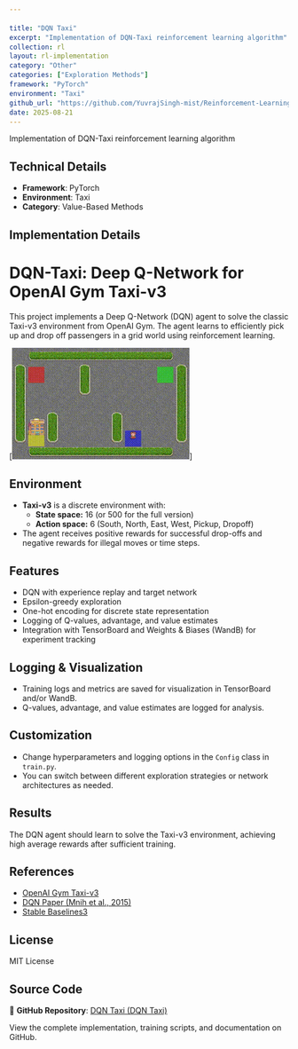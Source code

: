 ```yaml
---

title: "DQN Taxi"
excerpt: "Implementation of DQN-Taxi reinforcement learning algorithm"
collection: rl
layout: rl-implementation
category: "Other"
categories: ["Exploration Methods"]
framework: "PyTorch"
environment: "Taxi"
github_url: "https://github.com/YuvrajSingh-mist/Reinforcement-Learning/tree/master/DQN-Taxi"
date: 2025-08-21
---
```



Implementation of DQN-Taxi reinforcement learning algorithm

## Technical Details
- **Framework**: PyTorch
- **Environment**: Taxi
- **Category**: Value-Based Methods

## Implementation Details

# DQN-Taxi: Deep Q-Network for OpenAI Gym Taxi-v3

This project implements a Deep Q-Network (DQN) agent to solve the classic Taxi-v3 environment from OpenAI Gym. The agent learns to efficiently pick up and drop off passengers in a grid world using reinforcement learning.

[![Taxi-v3 Demo](https://raw.githubusercontent.com/YuvrajSingh-mist/Reinforcement-Learning/master/DQN-Taxi/images/output.gif)]

## Environment
- **Taxi-v3** is a discrete environment with:
  - **State space:** 16 (or 500 for the full version)
  - **Action space:** 6 (South, North, East, West, Pickup, Dropoff)
- The agent receives positive rewards for successful drop-offs and negative rewards for illegal moves or time steps.

## Features
- DQN with experience replay and target network
- Epsilon-greedy exploration
- One-hot encoding for discrete state representation
- Logging of Q-values, advantage, and value estimates
- Integration with TensorBoard and Weights & Biases (WandB) for experiment tracking


## Logging & Visualization
- Training logs and metrics are saved for visualization in TensorBoard and/or WandB.
- Q-values, advantage, and value estimates are logged for analysis.

## Customization
- Change hyperparameters and logging options in the `Config` class in `train.py`.
- You can switch between different exploration strategies or network architectures as needed.

## Results
The DQN agent should learn to solve the Taxi-v3 environment, achieving high average rewards after sufficient training.

## References
- [OpenAI Gym Taxi-v3](https://www.gymlibrary.dev/environments/toy_text/taxi/)
- [DQN Paper (Mnih et al., 2015)](https://www.nature.com/articles/nature14236)
- [Stable Baselines3](https://stable-baselines3.readthedocs.io/)

## License
MIT License


## Source Code
📁 **GitHub Repository**: [DQN Taxi (DQN Taxi)](https://github.com/YuvrajSingh-mist/Reinforcement-Learning/tree/master/DQN-Taxi)

View the complete implementation, training scripts, and documentation on GitHub.
